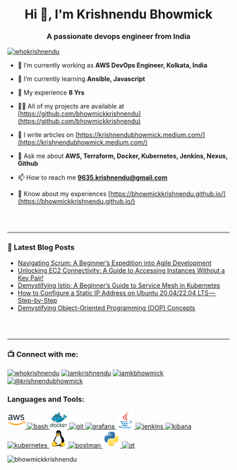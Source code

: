 <h1 align="center">Hi 👋, I'm Krishnendu Bhowmick</h1>
<h3 align="center">A passionate devops engineer from India</h3>

<p align="left"> <a href="https://twitter.com/whokrishnendu" target="blank"><img src="https://img.shields.io/twitter/follow/whokrishnendu?logo=twitter&style=for-the-badge" alt="whokrishnendu" /></a> </p>

- 🔭 I’m currently working as **AWS DevOps Engineer, Kolkata, India**

- 🌱 I’m currently learning **Ansible, Javascript**

- 🤝 My experience **8 Yrs**

- 👨‍💻 All of my projects are available at [https://github.com/bhowmickkrishnendu](https://github.com/bhowmickkrishnendu)

- 📝 I write articles on [https://krishnendubhowmick.medium.com/](https://krishnendubhowmick.medium.com/)

- 💬 Ask me about **AWS, Terraform, Docker, Kubernetes, Jenkins, Nexus, Github**

- 📫 How to reach me **9635.krishnendu@gmail.com**

- 📄 Know about my experiences [https://bhowmickkrishnendu.github.io/](https://bhowmickkrishnendu.github.io/)

<br />
<br />

---

### 📕 Latest Blog Posts

<!-- BLOG-POST-LIST:START -->
- [Navigating Scrum: A Beginner’s Expedition into Agile Development](https://krishnendubhowmick.medium.com/navigating-scrum-a-beginners-expedition-into-agile-development-e82da9e03c7b?source=rss-1dad22fc18ce------2)
- [Unlocking EC2 Connectivity: A Guide to Accessing Instances Without a Key Pair!](https://krishnendubhowmick.medium.com/unlocking-ec2-connectivity-a-guide-to-accessing-instances-without-a-key-pair-48de23042d23?source=rss-1dad22fc18ce------2)
- [Demystifying Istio: A Beginner’s Guide to Service Mesh in Kubernetes](https://krishnendubhowmick.medium.com/demystifying-istio-a-beginners-guide-to-service-mesh-in-kubernetes-c2cc2db7bb7e?source=rss-1dad22fc18ce------2)
- [How to Configure a Static IP Address on Ubuntu 20.04/22.04 LTS — Step-by-Step](https://krishnendubhowmick.medium.com/how-to-configure-a-static-ip-address-on-ubuntu-20-04-22-04-lts-step-by-step-4a35d6662083?source=rss-1dad22fc18ce------2)
- [Demystifying Object-Oriented Programming &lpar;OOP&rpar; Concepts](https://krishnendubhowmick.medium.com/demystifying-object-oriented-programming-oop-concepts-e738dcadaaf0?source=rss-1dad22fc18ce------2)
<!-- BLOG-POST-LIST:END -->

<br />
<br />

---

### 📺 Connect with me:

<p align="left">
<a href="https://twitter.com/whokrishnendu" target="blank"><img align="center" src="https://raw.githubusercontent.com/rahuldkjain/github-profile-readme-generator/master/src/images/icons/Social/twitter.svg" alt="whokrishnendu" height="30" width="40" /></a>
<a href="https://linkedin.com/in/iamkrishnendu" target="blank"><img align="center" src="https://raw.githubusercontent.com/rahuldkjain/github-profile-readme-generator/master/src/images/icons/Social/linked-in-alt.svg" alt="iamkrishnendu" height="30" width="40" /></a>
<a href="https://fb.com/iamkbhowmick" target="blank"><img align="center" src="https://raw.githubusercontent.com/rahuldkjain/github-profile-readme-generator/master/src/images/icons/Social/facebook.svg" alt="iamkbhowmick" height="30" width="40" /></a>
<a href="https://medium.com/@krishnendubhowmick" target="blank"><img align="center" src="https://raw.githubusercontent.com/rahuldkjain/github-profile-readme-generator/master/src/images/icons/Social/medium.svg" alt="@krishnendubhowmick" height="30" width="40" /></a>
</p>

<h3 align="left">Languages and Tools:</h3>
<p align="left"> <a href="https://aws.amazon.com" target="_blank" rel="noreferrer"> <img src="https://raw.githubusercontent.com/devicons/devicon/master/icons/amazonwebservices/amazonwebservices-original-wordmark.svg" alt="aws" width="40" height="40"/> </a> <a href="https://www.gnu.org/software/bash/" target="_blank" rel="noreferrer"> <img src="https://www.vectorlogo.zone/logos/gnu_bash/gnu_bash-icon.svg" alt="bash" width="40" height="40"/> </a> <a href="https://www.docker.com/" target="_blank" rel="noreferrer"> <img src="https://raw.githubusercontent.com/devicons/devicon/master/icons/docker/docker-original-wordmark.svg" alt="docker" width="40" height="40"/> </a> <a href="https://git-scm.com/" target="_blank" rel="noreferrer"> <img src="https://www.vectorlogo.zone/logos/git-scm/git-scm-icon.svg" alt="git" width="40" height="40"/> </a> <a href="https://grafana.com" target="_blank" rel="noreferrer"> <img src="https://www.vectorlogo.zone/logos/grafana/grafana-icon.svg" alt="grafana" width="40" height="40"/> </a> <a href="https://www.java.com" target="_blank" rel="noreferrer"> <img src="https://raw.githubusercontent.com/devicons/devicon/master/icons/java/java-original.svg" alt="java" width="40" height="40"/> </a> <a href="https://www.jenkins.io" target="_blank" rel="noreferrer"> <img src="https://www.vectorlogo.zone/logos/jenkins/jenkins-icon.svg" alt="jenkins" width="40" height="40"/> </a> <a href="https://www.elastic.co/kibana" target="_blank" rel="noreferrer"> <img src="https://www.vectorlogo.zone/logos/elasticco_kibana/elasticco_kibana-icon.svg" alt="kibana" width="40" height="40"/> </a> <a href="https://kubernetes.io" target="_blank" rel="noreferrer"> <img src="https://www.vectorlogo.zone/logos/kubernetes/kubernetes-icon.svg" alt="kubernetes" width="40" height="40"/> </a> <a href="https://www.linux.org/" target="_blank" rel="noreferrer"> <img src="https://raw.githubusercontent.com/devicons/devicon/master/icons/linux/linux-original.svg" alt="linux" width="40" height="40"/> </a> <a href="https://postman.com" target="_blank" rel="noreferrer"> <img src="https://www.vectorlogo.zone/logos/getpostman/getpostman-icon.svg" alt="postman" width="40" height="40"/> </a> <a href="https://www.python.org" target="_blank" rel="noreferrer"> <img src="https://raw.githubusercontent.com/devicons/devicon/master/icons/python/python-original.svg" alt="python" width="40" height="40"/> </a> <a href="https://www.qt.io/" target="_blank" rel="noreferrer"> <img src="https://upload.wikimedia.org/wikipedia/commons/0/0b/Qt_logo_2016.svg" alt="qt" width="40" height="40"/> </a> </p>

<p><img align="center" src="https://github-readme-stats.vercel.app/api/top-langs?username=bhowmickkrishnendu&show_icons=true&locale=en&layout=compact" alt="bhowmickkrishnendu" /></p>
